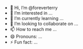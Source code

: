 - 👋 Hi, I’m @foreverterry
- 👀 I’m interested in ...
- 🌱 I’m currently learning ...
- 💞️ I’m looking to collaborate on ...
- 📫 How to reach me ...
- 😄 Pronouns: ...
- ⚡ Fun fact: ...

<!---
foreverterry/foreverterry is a ✨ special ✨ repository because its `README.md` (this file) appears on your GitHub profile.
You can click the Preview link to take a look at your changes.
--->
